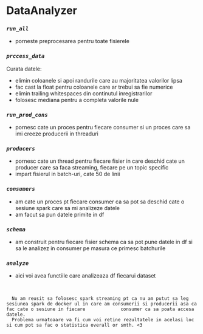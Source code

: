 # DataAnalyzer

### *`run_all`*
+ porneste preprocesarea pentru toate fisierele

### *`prccess_data`*
Curata datele:
+ elimin coloanele si apoi randurile care au majoritatea valorilor lipsa
+ fac cast la float pentru coloanele care ar trebui sa fie numerice
+ elimin trailing whitespaces din continutul inregistrarilor
+ folosesc mediana pentru a completa valorile nule

### *`run_prod_cons`*
+ pornesc cate un proces pentru fiecare consumer si un proces care sa imi creeze producerii in threaduri

### *`producers`*
+ pornesc cate un thread pentru fiecare fisier in care deschid cate un producer care sa faca streaming, fiecare pe un topic specific
+ impart fisierul in batch-uri, cate 50 de linii

### *`consumers`*
+ am cate un proces pt fiecare consumer ca sa pot sa deschid cate o sesiune spark care sa mi analizeze datele
+ am facut sa pun datele primite in df 

### *`schema`*
+ am construit pentru fiecare fisier schema ca sa pot pune datele in df si sa le analizez in consumer pe masura ce primesc batchurile

### *`analyze`*
+ aici voi avea functiile care analizeaza df fiecarui dataset


<br>

      Nu am reusit sa folosesc spark streaming pt ca nu am putut sa leg sesiunea spark de docker ul in care am consumerii si producerii asa ca fac cate o sesiune in fiecare             consumer ca sa poata accesa datele.
      Problema urmatoaare va fi cum voi retine rezultatele in acelasi loc si cum pot sa fac o statistica overall or smth. <3

